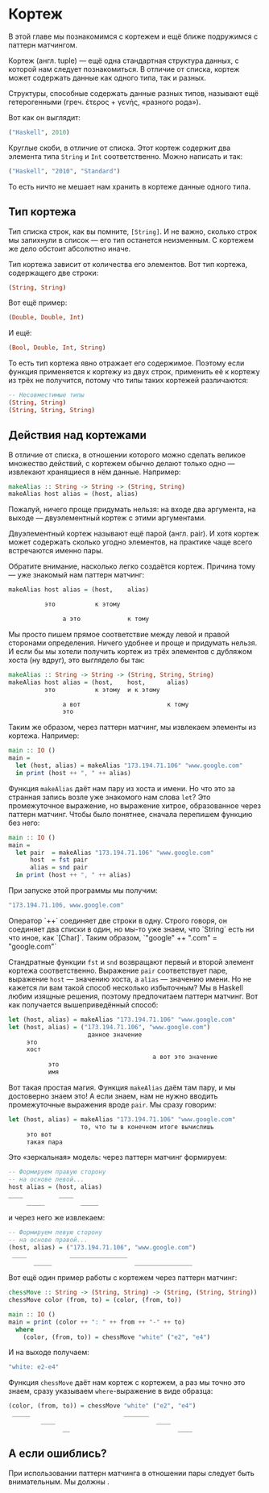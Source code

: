 # Кортеж

В этой главе мы познакомимся с кортежем и ещё ближе подружимся с паттерн матчингом.

Кортеж (англ. tuple) &mdash; ещё одна стандартная структура данных, с которой нам следует познакомиться. В отличие от списка, кортеж может содержать данные как одного типа, так и разных.

<div class="card-panel orange darken-2 left-align smaller-text"><span class="white-text">
Структуры, способные содержать данные разных типов, называют ещё гетерогенными (греч. έτερος + γενής, &laquo;разного рода&raquo;).
</span></div>

Вот как он выглядит:

```haskell
("Haskell", 2010)
```

Круглые скоби, в отличие от списка. Этот кортеж содержит два элемента типа `String` и `Int` соответственно. Можно написать и так:

```haskell
("Haskell", "2010", "Standard")
```

То есть ничто не мешает нам хранить в кортеже данные одного типа.

## Тип кортежа

Тип списка строк, как вы помните, `[String]`. И не важно, сколько строк мы запихнули в список &mdash; его тип останется неизменным. С кортежем же дело обстоит абсолютно иначе.

Тип кортежа зависит от количества его элементов. Вот тип кортежа, содержащего две строки:

```haskell
(String, String)
```

Вот ещё пример:

```haskell
(Double, Double, Int)
```

И ещё:

```haskell
(Bool, Double, Int, String)
```

То есть тип кортежа явно отражает его содержимое. Поэтому если функция применяется к кортежу из двух строк, применить её к кортежу из трёх не получится, потому что типы таких кортежей различаются:

```haskell
-- Несовместимые типы
(String, String)
(String, String, String)
```

## Действия над кортежами

В отличие от списка, в отношении которого можно сделать великое множество действий, с кортежем обычно делают только одно &mdash; извлекают хранящиеся в нём данные. Например:

```haskell
makeAlias :: String -> String -> (String, String)
makeAlias host alias = (host, alias)
```

Пожалуй, ничего проще придумать нельзя: на входе два аргумента, на выходе &mdash; двуэлементный кортеж с этими аргументами.

<div class="card-panel orange darken-2 left-align smaller-text"><span class="white-text">
Двуэлементный кортеж называют ещё парой (англ. pair). И хотя кортеж может содержать сколько угодно элементов, на практике чаще всего встречаются именно пары.
</span></div>

Обратите внимание, насколько легко создаётся кортеж. Причина тому &mdash; уже знакомый нам паттерн матчинг:

```haskell
makeAlias host alias = (host,    alias)

          это           к этому

               а это             к тому
```

Мы просто пишем прямое соответствие между левой и правой сторонами определения. Ничего удобнее и проще и придумать нельзя. И если бы мы хотели получить кортеж из трёх элементов с дубляжом хоста (ну вдруг), это выглядело бы так:

```haskell
makeAlias :: String -> String -> (String, String, String)
makeAlias host alias = (host,    host,      alias)
          это           к этому  и к этому

               а вот                        к тому
               это
```

Таким же образом, через паттерн матчинг, мы извлекаем элементы из кортежа. Например:

```haskell
main :: IO ()
main =
  let (host, alias) = makeAlias "173.194.71.106" "www.google.com"
  in print (host ++ ", " ++ alias)
```

Функция `makeAlias` даёт нам пару из хоста и имени. Но что это за странная запись возле уже знакомого нам слова `let`? Это промежуточное выражение, но выражение хитрое, образованное через паттерн матчинг. Чтобы было понятнее, сначала перепишем функцию без него:

```haskell
main :: IO ()
main =
  let pair  = makeAlias "173.194.71.106" "www.google.com"
      host  = fst pair
      alias = snd pair
  in print (host ++ ", " ++ alias)
```

При запуске этой программы мы получим:

```bash
"173.194.71.106, www.google.com"
```

<div class="card-panel orange darken-2 left-align smaller-text"><span class="white-text">
Оператор `++` соединяет две строки в одну. Строго говоря, он соединяет два списки в один, но мы-то уже знаем, что `String` есть ни что иное, как `[Char]`. Таким образом, `"google" ++ ".com" = "google.com"`
</span></div>

Стандратные функции `fst` и `snd` возвращают первый и второй элемент кортежа соответственно. Выражение `pair` соответствует паре, выражение `host` &mdash; значению хоста, а `alias` &mdash; значению имени. Но не кажется ли вам такой способ несколько избыточным? Мы в Haskell любим изящные решения, поэтому предпочитаем паттерн матчинг. Вот как получается вышеприведённый способ:

```haskell
let (host, alias) = makeAlias "173.194.71.106" "www.google.com"
let (host, alias) = ("173.194.71.106", "www.google.com")
                      данное значение
     это
     хост
                                        а вот это значение
           это
           имя
```

Вот такая простая магия. Функция `makeAlias` даём там пару, и мы достоверно знаем это! А если знаем, нам не нужно вводить промежуточные выражения вроде `pair`. Мы сразу говорим:

```haskell
let (host, alias) = makeAlias "173.194.71.106" "www.google.com"
                    то, что ты в конечном итоге вычислишь
     это вот
     такая пара
```

Это &laquo;зеркальная&raquo; модель: через паттерн матчинг формируем:

```haskell
-- Формируем правую сторону
-- на основе левой...
host alias = (host, alias)
____          ____
     _____          _____
```

и через него же извлекаем:

```haskell
-- Формируем левую сторону
-- на основе правой...
(host, alias) = ("173.194.71.106", "www.google.com")
 ____            ________________
       _____                       ________________
```

Вот ещё один пример работы с кортежем через паттерн матчинг:

```haskell
chessMove :: String -> (String, String) -> (String, (String, String))
chessMove color (from, to) = (color, (from, to))

main :: IO ()
main = print (color ++ ": " ++ from ++ "-" ++ to)
  where
    (color, (from, to)) = chessMove "white" ("e2", "e4")
```

И на выходе получаем:

```bash
"white: e2-e4"
```

Функция `chessMove` даёт нам кортеж с кортежем, а раз мы точно это знаем, сразу указываем `where`-выражение в виде образца:

```haskell
(color, (from, to)) = chessMove "white" ("e2", "e4")
 _____                          _______
         ____                            ____
               __                              ____

```



## А если ошиблись?

При использовании паттерн матчинга в отношении пары следует быть внимательным. Мы должны .





